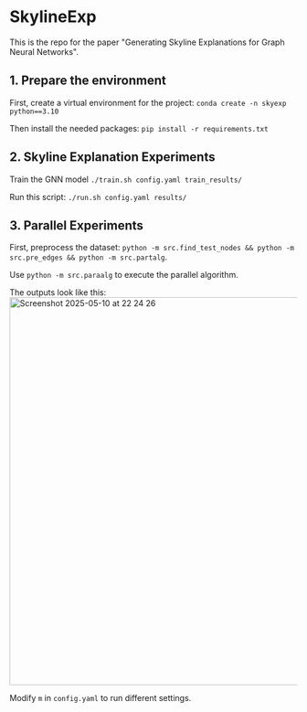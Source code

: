 # SkylineExp

This is the repo for the paper "Generating Skyline Explanations for Graph Neural Networks".

## 1. Prepare the environment

First, create a virtual environment for the project:
`conda create -n skyexp python==3.10`

Then install the needed packages: 
`pip install -r requirements.txt`

## 2. Skyline Explanation Experiments

Train the GNN model `./train.sh config.yaml train_results/`

Run this script: `./run.sh config.yaml results/`

## 3. Parallel Experiments

First, preprocess the dataset: `python -m src.find_test_nodes && python -m src.pre_edges && python -m src.partalg`.

Use
`python -m src.paraalg`
to execute the parallel algorithm.

The outputs look like this: <img width="679" alt="Screenshot 2025-05-10 at 22 24 26" src="https://github.com/user-attachments/assets/e5286f68-1cd8-49b3-aca3-ecaa90f1513a" />

Modify `m` in `config.yaml` to run different settings. 
